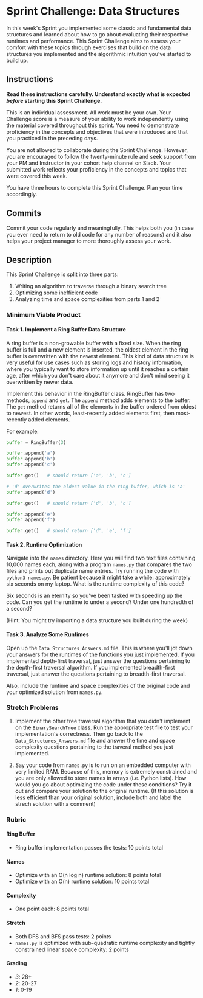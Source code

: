 # Sprint Challenge: Data Structures

In this week's Sprint you implemented some classic and fundamental data
structures and learned about how to go about evaluating their respective
runtimes and performance. This Sprint Challenge aims to assess your comfort with
these topics through exercises that build on the data structures you implemented
and the algorithmic intuition you've started to build up.

## Instructions

**Read these instructions carefully. Understand exactly what is expected
_before_ starting this Sprint Challenge.**

This is an individual assessment. All work must be your own. Your Challenge
score is a measure of your ability to work independently using the material
covered throughout this sprint. You need to demonstrate proficiency in the
concepts and objectives that were introduced and that you practiced in the
preceding days.

You are not allowed to collaborate during the Sprint Challenge. However, you are
encouraged to follow the twenty-minute rule and seek support from your PM and
Instructor in your cohort help channel on Slack. Your submitted work reflects
your proficiency in the concepts and topics that were covered this week.

You have three hours to complete this Sprint Challenge. Plan your time
accordingly.

## Commits

Commit your code regularly and meaningfully. This helps both you (in case you
ever need to return to old code for any number of reasons) and it also helps
your project manager to more thoroughly assess your work.

## Description

This Sprint Challenge is split into three parts:

1. Writing an algorithm to traverse through a binary search tree
2. Optimizing some inefficient code
3. Analyzing time and space complexities from parts 1 and 2

### Minimum Viable Product

#### Task 1. Implement a Ring Buffer Data Structure

A ring buffer is a non-growable buffer with a fixed size. When the ring buffer
is full and a new element is inserted, the oldest element in the ring buffer is
overwritten with the newest element. This kind of data structure is very useful
for use cases such as storing logs and history information, where you typically
want to store information up until it reaches a certain age, after which you
don't care about it anymore and don't mind seeing it overwritten by newer data.

Implement this behavior in the RingBuffer class. RingBuffer has two methods,
`append` and `get`. The `append` method adds elements to the buffer. The `get`
method returns all of the elements in the buffer ordered from oldest to newest.
In other words, least-recently added elements first, then most-recently added
elements.

For example:

```python
buffer = RingBuffer(3)

buffer.append('a')
buffer.append('b')
buffer.append('c')

buffer.get()   # should return ['a', 'b', 'c']

# 'd' overwrites the oldest value in the ring buffer, which is 'a'
buffer.append('d')

buffer.get()   # should return ['d', 'b', 'c']

buffer.append('e')
buffer.append('f')

buffer.get()   # should return ['d', 'e', 'f']
```

#### Task 2. Runtime Optimization

Navigate into the `names` directory. Here you will find two text files
containing 10,000 names each, along with a program `names.py` that compares the
two files and prints out duplicate name entries. Try running the code with
`python3 names.py`. Be patient because it might take a while: approximately six
seconds on my laptop. What is the runtime complexity of this code?

Six seconds is an eternity so you've been tasked with speeding up the code. Can
you get the runtime to under a second? Under one hundredth of a second?

(Hint: You might try importing a data structure you built during the week)

#### Task 3. Analyze Some Runtimes

Open up the `Data_Structures_Answers.md` file. This is where you'll jot down
your answers for the runtimes of the functions you just implemented. If you
implemented depth-first traversal, just answer the questions pertaining to the
depth-first traversal algorithm. If you implemented breadth-first traversal,
just answer the questions pertaining to breadth-first traversal.

Also, include the runtime and space complexities of the original code and your
optimized solution from `names.py`.

### Stretch Problems

1. Implement the other tree traversal algorithm that you didn't implement on the
   `BinarySearchTree` class. Run the appropriate test file to test your
   implementation's correctness. Then go back to the
   `Data_Structures_Answers.md` file and answer the time and space complexity
   questions pertaining to the traveral method you just implemented.

2. Say your code from `names.py` is to run on an embedded computer with very
   limited RAM. Because of this, memory is extremely constrained and you are
   only allowed to store names in arrays (i.e. Python lists). How would you go
   about optimizing the code under these conditions? Try it out and compare your
   solution to the original runtime. (If this solution is less efficient than
   your original solution, include both and label the strech solution with a
   comment)

### Rubric

#### Ring Buffer

-   Ring buffer implementation passes the tests: 10 points total

#### Names

-   Optimize with an O(n log n) runtime solution: 8 points total
-   Optimize with an O(n) runtime solution: 10 points total

#### Complexity

-   One point each: 8 points total

#### Stretch

-   Both DFS and BFS pass tests: 2 points
-   `names.py` is optimized with sub-quadratic runtime complexity and tightly
    constrained linear space complexity: 2 points

#### Grading

-   _3_: 28+
-   _2_: 20-27
-   _1_: 0-19
